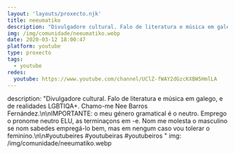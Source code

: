 ```yaml
---
layout: 'layouts/proxecto.njk'
title: neeumatiko
description: "Divulgadore cultural. Falo de literatura e música em galego, e de realidades LGBTIQA+. Chamo-me Nee Barros Fernández.\n\nIMPORTANTE: o meu género gramatical é o neutro. Emprego o pronome neutro ELU, as terminaçons em -e. Nom me molesta o masculino se nom sabedes empregá-lo bem, mas em nengum caso vou tolerar o feminino.\n\n#youtubeires #youtubeiras #youtubeiros "
img: /img/comunidade/neeumatiko.webp
date: 2020-03-12 18:00:47
platform: youtube
type: proxecto
tags:
  - youtube
redes:
  youtube: https://www.youtube.com/channel/UClZ-fWAY2dGzcKXBW5HmlLA
---
```

description: "Divulgadore cultural. Falo de literatura e música em galego, e de realidades LGBTIQA+. Chamo-me Nee Barros Fernández.\n\nIMPORTANTE: o meu género gramatical é o neutro. Emprego o pronome neutro ELU, as terminaçons em -e. Nom me molesta o masculino se nom sabedes empregá-lo bem, mas em nengum caso vou tolerar o feminino.\n\n#youtubeires #youtubeiras #youtubeiros "
img: /img/comunidade/neeumatiko.webp
